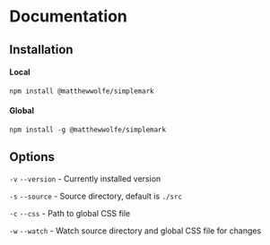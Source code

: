 # Documentation

## Installation

#### Local

`npm install @matthewwolfe/simplemark`

#### Global

`npm install -g @matthewwolfe/simplemark`

## Options

`-v` `--version` - Currently installed version

`-s` `--source` - Source directory, default is `./src`

`-c` `--css` - Path to global CSS file

`-w` `--watch` - Watch source directory and global CSS file for changes

